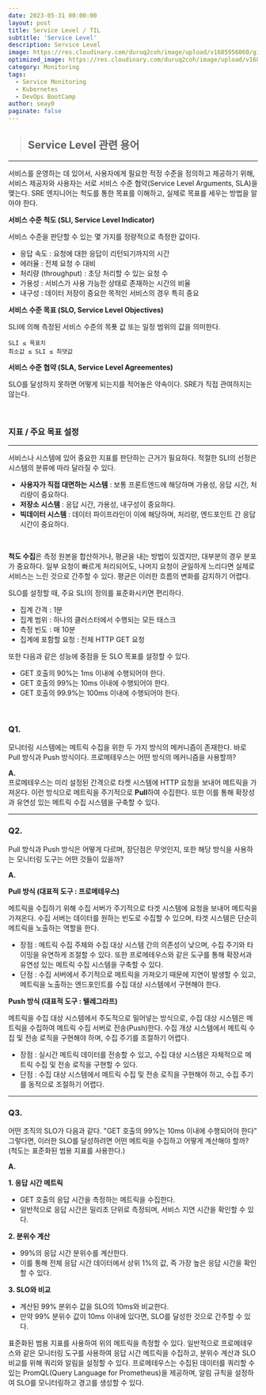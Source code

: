 ```yaml
---
date: 2023-05-31 00:00:00
layout: post
title: Service Level / TIL
subtitle: 'Service Level'
description: Service Level
image: https://res.cloudinary.com/duruq2coh/image/upload/v1685956060/gitio/Monitoring_sfnawq.png
optimized_image: https://res.cloudinary.com/duruq2coh/image/upload/v1685956060/gitio/Monitoring_sfnawq.png
category: Monitoring
tags:
  - Service Monitoring
  - Kubernetes
  - DevOps BootCamp
author: seay0
paginate: false
---
```


> ## **Service Level 관련 용어**  
---

서비스를 운영하는 데 있어서, 사용자에게 필요한 적정 수준을 정의하고 제공하기 위해, 서비스 제공자와 사용자는 서로 서비스 수준 협약(Service Level Arguments, SLA)을 맺는다. SRE 엔지니어는 척도를 통한 목표를 이해하고, 실제로 목표를 세우는 방법을 알아야 한다. 

**서비스 수준 척도 (SLI, Service Level Indicator)**  

서비스 수준을 판단할 수 있는 몇 가지를 정량적으로 측정한 값이다.
* 응답 속도 : 요청에 대한 응답이 리턴되기까지의 시간
* 에러율 : 전체 요청 수 대비
* 처리량 (throughput) : 초당 처리할 수 있는 요청 수
* 가용성 : 서비스가 사용 가능한 상태로 존재하는 시간의 비율
* 내구성 : 데이터 저장이 중요한 목적인 서비스의 경우 특히 중요

**서비스 수준 목표 (SLO, Service Level Objectives)**  

SLI에 의해 측정된 서비스 수준의 목푯 값 또는 일정 범위의 값을 의미한다.
```
SLI ≤ 목표치
최소값 ≤ SLI ≤ 최댓값
```

**서비스 수준 협약 (SLA, Service Level Agreementes)**  

SLO를 달성하지 못하면 어떻게 되는지를 적어놓은 약속이다. SRE가 직접 관여하지는 않는다.

<br>

### **지표 / 주요 목표 설정**
---
서비스나 시스템에 있어 중요한 지표를 판단하는 근거가 필요하다. 적절한 SLI의 선정은 시스템의 분류에 따라 달라질 수 있다.

* **사용자가 직접 대면하는 시스템** : 보통 프론트엔드에 해당하며 가용성, 응답 시간, 처리량이 중요하다.
* **저장소 시스템** : 응답 시간, 가용성, 내구성이 중요하다.
* **빅데이터 시스템** : 데이터 파이프라인이 이에 해당하며, 처리량, 엔드포인트 간 응답 시간이 중요하다.

<br>

**척도 수집**은 측정 원본을 합산하거나, 평균을 내는 방법이 있겠지만, 대부분의 경우 분포가 중요하다. 일부 요청이 빠르게 처리되어도, 나머지 요청이 균일하게 느리다면 실제로 서비스는 느린 것으로 간주할 수 있다. 평균은 이러한 흐름의 변화를 감지하기 어렵다.

SLO를 설정할 때, 주요 SLI의 정의를 표준화시키면 편리하다.
* 집계 간격 : 1분
* 집계 범위 : 하나의 클러스터에서 수행되는 모든 태스크
* 측정 빈도 : 매 10분
* 집계에 포함할 요청 : 전체 HTTP GET 요청

또한 다음과 같은 성능에 중점을 둔 SLO 목표를 설정할 수 있다.
* GET 호출의 90%는 1ms 이내에 수행되어야 한다.
* GET 호출의 99%는 10ms 이내에 수행되어야 한다.
* GET 호출의 99.9%는 100ms 이내에 수행되어야 한다.

<br>

### **Q1.** 
모니터링 시스템에는 메트릭 수집을 위한 두 가지 방식의 메커니즘이 존재한다. 바로 Pull 방식과 Push 방식이다. 프로메테우스는 어떤 방식의 메커니즘을 사용할까?

**A.**  
프로메테우스는 미리 설정된 간격으로 타켓 시스템에 HTTP 요청을 보내어 메트릭을 가져온다. 이런 방식으로 메트릭을 주기적으로 **Pull**하여 수집한다. 또한 이를 통해 확장성과 유연성 있는 메트릭 수집 시스템을 구축할 수 있다.

---
### **Q2.**  
Pull 방식과 Push 방식은 어떻게 다르며, 장단점은 무엇인지, 또한 해당 방식을 사용하는 모니터링 도구는 어떤 것들이 있을까?

**A.**  

**Pull 방식 (대표적 도구 : 프로메테우스)**  

메트릭을 수집하기 위해 수집 서버가 주기적으로 타겟 시스템에 요청을 보내어 메트릭을 가져온다. 수집 서버는 데이터를 원하는 빈도로 수집할 수 있으며, 타겟 시스템은 단순히 메트릭을 노출하는 역할을 한다. 

- 장점 : 메트릭 수집 주체와 수집 대상 시스템 간의 의존성이 낮으며, 수집 주기와 타이밍을 유연하게 조절할 수 있다. 또한 프로메테우스와 같은 도구를 통해 확장서과 유연성 있는 메트릭 수집 시스템을 구축할 수 있다.
- 단점 : 수집 서버에서 주기적으로 메트릭을 가져오기 때문에 지연이 발생할 수 있고, 메트릭을 노출하는 엔드포인트를 수집 대상 시스템에서 구현해야 한다.

**Push 방식 (대표적 도구 : 텔레그라프)**  

메트릭을 수집 대상 시스템에서 주도적으로 밀어넣는 방식으로, 수집 대상 시스템은 메트릭을 수집하여 메트릭 수집 서버로 전송(Push)한다. 수집 개상 시스템에서 메트릭 수집 및 전송 로직을 구현해야 하며, 수집 주기를 조절하기 어렵다. 

- 장점 : 실시간 메트릭 데이터를 전송할 수 있고, 수집 대상 시스템은 자체적으로 메트릭 수집 및 전송 로직을 구현할 수 있다.
- 단점 : 수집 대상 시스템에서 메트릭 수집 및 전송 로직을 구현해야 하고, 수집 주기를 동적으로 조절하기 어렵다.

---
### **Q3.**  
어떤 조직의 SLO가 다음과 같다. "GET 호출의 99%는 10ms 이내에 수행되어야 한다" 그렇다면, 이러한 SLO를 달성하려면 어떤 메트릭을 수집하고 어떻게 계산해야 할까? (척도는 표준화된 범용 지표를 사용한다.)

**A.**  

**1. 응답 시간 메트릭**
* GET 호출의 응답 시간을 측정하는 메트릭을 수집한다.
* 일반적으로 응답 시간은 밀리초 단위로 측정되며, 서비스 지연 시간을 확인할 수 있다.

**2. 분위수 계산**
* 99%의 응답 시간 분위수를 계산한다.
* 이를 통해 전체 응답 시간 데이터에서 상위 1%의 값, 즉 가장 높은 응답 시간을 확인할 수 있다.

**3. SLO와 비교**
* 계산된 99% 분위수 값을 SLO의 10ms와 비교한다.
* 만약 99% 분위수 값이 10ms 이내에 있다면, SLO를 달성한 것으로 간주할 수 있다.

표준화된 범용 지표를 사용하여 위의 메트릭을 측정할 수 있다. 일반적으로 프로메테우스와 같은 모니터링 도구를 사용하여 응답 시간 메트릭을 수집하고, 분위수 계산과 SLO 비교를 위해 쿼리와 알림을 설정할 수 있다. 프로메테우스는 수집된 데이터를 쿼리할 수 있는 PromQL(Query Language for Prometheus)을 제공하며, 알림 규칙을 설정하여 SLO를 모니터링하고 경고를 생성할 수 있다.